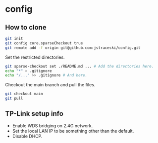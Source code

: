 # config

## How to clone

```bash
git init
git config core.sparseCheckout true
git remote add -f origin git@github.com:jstraceski/config.git
```

Set the restricted directories.
```bash
git sparse-checkout set ./README.md ... # Add the directories here.
echo "*" > .gitignore
echo "/..." >> .gitignore # And here.
```

Checkout the main branch and pull the files.
```bash
git checkout main
git pull
```

## TP-Link setup info
* Enable WDS bridging on 2.4G network.
* Set the local LAN IP to be something other than the default.
* Disable DHCP.


